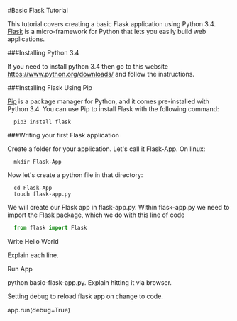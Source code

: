 #Basic Flask Tutorial

This tutorial covers creating a basic Flask application using Python 3.4. [Flask](http://flask.pocoo.org/) is a micro-framework for Python that lets you easily build web applications.

###Installing Python 3.4

If you need to install python 3.4 then go to this website https://www.python.org/downloads/ and follow the instructions.

###Installing Flask Using Pip

[Pip](https://pypi.python.org/pypi/pip) is a package manager for Python, and it comes pre-installed with Python 3.4. You can use Pip to install Flask with the following command:

```shell
  pip3 install flask
```

###Writing your first Flask application

Create a folder for your application. Let's call it Flask-App. On linux:

```shell
  mkdir Flask-App
```

Now let's create a python file in that directory:

```shell
  cd Flask-App
  touch flask-app.py
```

We will create our Flask app in flask-app.py. Within flask-app.py we need to import the Flask package, which we do with this line of code

```python
  from flask import Flask
```


Write Hello World

Explain each line.


Run App

python basic-flask-app.py. Explain hitting it via browser.


Setting debug to reload flask app on change to code.

app.run(debug=True)
